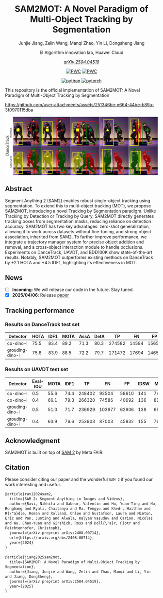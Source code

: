 <div align="center">

# SAM2MOT: A Novel Paradigm of Multi-Object Tracking by Segmentation

Junjie Jiang, Zelin Wang, Manqi Zhao, Yin Li, Dongsheng Jiang

EI Algorithm innovation lab, Huawei Cloud

*[arXiv 2504.04519](https://arxiv.org/abs/2504.04519)*
</div>

<div align="center">
  
[![PWC](https://img.shields.io/endpoint.svg?url=https://paperswithcode.com/badge/sam2mot-a-novel-paradigm-of-multi-object/multi-object-tracking-on-dancetrack)](https://paperswithcode.com/sota/multi-object-tracking-on-dancetrack?p=sam2mot-a-novel-paradigm-of-multi-object)
[![PWC](https://img.shields.io/endpoint.svg?url=https://paperswithcode.com/badge/sam2mot-a-novel-paradigm-of-multi-object/multi-object-tracking-on-uavdt)](https://paperswithcode.com/sota/multi-object-tracking-on-uavdt?p=sam2mot-a-novel-paradigm-of-multi-object)


[![python](https://img.shields.io/badge/python-3.10%2B-green)]()
[![pytorch](https://img.shields.io/badge/pytorch-2.5.1%2B-orange)]()

</div>

This repository is the official implementation of SAM2MOT: A Novel Paradigm of Multi-Object Tracking by Segmentation

https://github.com/user-attachments/assets/251346be-e664-44be-b89a-3f0970115dba

![compare results](assets/demo-image.png)

<div align="center">
  

</div>

## Abstract
Segment Anything 2 (SAM2) enables robust single-object tracking using segmentation. To extend this to multi-object tracking (MOT), we propose SAM2MOT, introducing a novel Tracking by Segmentation paradigm. Unlike Tracking by Detection or Tracking by Query, SAM2MOT directly generates tracking boxes from segmentation masks, reducing reliance on detection accuracy. SAM2MOT has two key advantages: zero-shot generalization, allowing it to work across datasets without fine-tuning, and strong object association, inherited from SAM2. To further improve performance, we integrate a trajectory manager system for precise object addition and removal, and a cross-object interaction module to handle occlusions. Experiments on DanceTrack, UAVDT, and BDD100K show state-of-the-art results. Notably, SAM2MOT outperforms existing methods on DanceTrack by +2.1 HOTA and +4.5 IDF1, highlighting its effectiveness in MOT.

## News
- [ ] **Incoming**: We will release our code in the future. Stay tuned.
- [x] **2025/04/06**: Release [paper](https://arxiv.org/abs/2504.04519)

## Tracking performance
### Results on DanceTrack test set
| Detector       | HOTA | IDF1 | MOTA | AssA | DetA | TP     | FN    | FP    | IDSW |
|----------------|------|------|------|------|------|--------|-------|-------|------|
|co-dino-l       | 75.5 | 83.4 | 89.2 | 71.3 | 80.3 | 274582 | 14584 | 15653 | 854  |
|grouding-dino-l | 75.8 | 83.9 | 88.5 | 72.2 | 79.7 | 271472 | 17694 | 14650 | 879  |

### Results on UAVDT test set
| Detector       | Eval-IOU | MOTA | IDF1 | TP     | FN     | FP    | IDSW | MT  | ML  |
|----------------|----------|------|------|--------|--------|-------|------|-----|-----|
|co-dino-l       | 0.5      | 55.6 | 74.4 | 248402 | 92504  | 58610 | 141  | 742 | 161 |
|co-dino-l       | 0.4      | 66.1 | 79.3 | 266320 | 74586  | 40692 | 136  | 816 | 147 |
|grouding-dino-l | 0.5      | 51.0 | 71.7 | 236929 | 103977 | 62906 | 139  | 694 | 189 |
|grouding-dino-l | 0.4      | 60.9 | 76.6 | 253903 | 87003  | 45932 | 155  | 767 | 171 |


## Acknowledgment

SAM2MOT is built on top of [SAM 2](https://github.com/facebookresearch/sam2?tab=readme-ov-file) by Meta FAIR.

## Citation

Please consider citing our paper and the wonderful `SAM 2` if you found our work interesting and useful.
```
@article{ravi2024sam2,
  title={SAM 2: Segment Anything in Images and Videos},
  author={Ravi, Nikhila and Gabeur, Valentin and Hu, Yuan-Ting and Hu, Ronghang and Ryali, Chaitanya and Ma, Tengyu and Khedr, Haitham and R{\"a}dle, Roman and Rolland, Chloe and Gustafson, Laura and Mintun, Eric and Pan, Junting and Alwala, Kalyan Vasudev and Carion, Nicolas and Wu, Chao-Yuan and Girshick, Ross and Doll{\'a}r, Piotr and Feichtenhofer, Christoph},
  journal={arXiv preprint arXiv:2408.00714},
  url={https://arxiv.org/abs/2408.00714},
  year={2024}
}

@article{jiang2025sam2mot,
  title={SAM2MOT: A Novel Paradigm of Multi-Object Tracking by Segmentation},
  author={Jiang, Junjie and Wang, Zelin and Zhao, Manqi and Li, Yin and Jiang, DongSheng},
  journal={arXiv preprint arXiv:2504.04519},
  year={2025}
}
```

